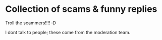 # Collection of scams & funny replies

Troll the scammers!!!! :D 

I dont talk to people; these come from the moderation team.
